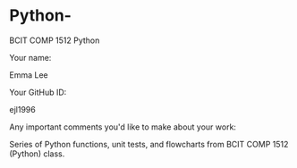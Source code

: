 # Python-
BCIT COMP 1512 Python 

Your name:

Emma Lee

Your GitHub ID:

ejl1996

Any important comments you'd like to make about your work:

Series of Python functions, unit tests, and flowcharts from BCIT COMP 1512 (Python) class. 


